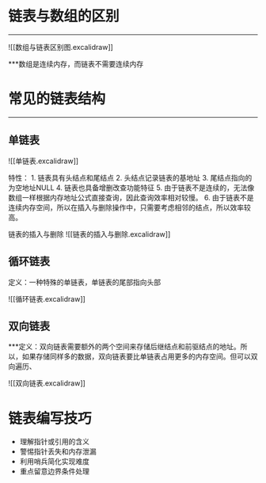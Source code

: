 # 链表与数组的区别
***

![[数组与链表区别图.excalidraw]]

***数组是连续内存，而链表不需要连续内存

# 常见的链表结构
***
## 单链表

![[单链表.excalidraw]]

特性：
	1. 链表具有头结点和尾结点
	2. 头结点记录链表的基地址
	3. 尾结点指向的为空地址NULL
	4. 链表也具备增删改查功能特征
	5. 由于链表不是连续的，无法像数组一样根据内存地址公式直接查询，因此查询效率相对较慢。
	6. 由于链表不是连续内存空间，所以在插入与删除操作中，只需要考虑相邻的结点，所以效率较高。

链表的插入与删除
![[链表的插入与删除.excalidraw]]

## 循环链表

定义：一种特殊的单链表，单链表的尾部指向头部

![[循环链表.excalidraw]]

## 双向链表

***定义：双向链表需要额外的两个空间来存储后继结点和前驱结点的地址。所以，如果存储同样多的数据，双向链表要比单链表占用更多的内存空间。但可以双向遍历、

![[双向链表.excalidraw]]

# 链表编写技巧

* 理解指针或引用的含义
* 警惕指针丢失和内存泄漏
* 利用哨兵简化实现难度
* 重点留意边界条件处理

